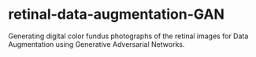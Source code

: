 # retinal-data-augmentation-GAN
Generating digital color fundus photographs of the retinal images for Data Augmentation using Generative Adversarial Networks.
